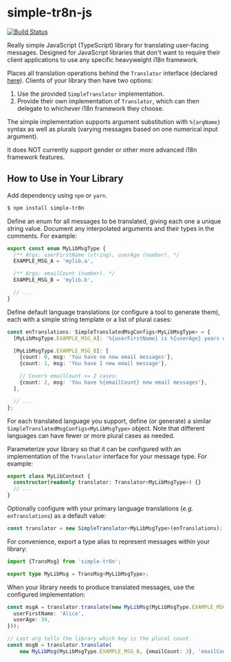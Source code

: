 # simple-tr8n-js

[![Build Status](https://travis-ci.com/Lindurion/simple-tr8n-js.svg?branch=main)](https://travis-ci.com/Lindurion/simple-tr8n-js)

Really simple JavaScript (TypeScript) library for translating user-facing
messages. Designed for JavaScript libraries that don't want to require their
client applications to use any specific heavyweight i18n framework.

Places all translation operations behind the `Translator` interface (declared
[here](src/translator.ts)). Clients of your library then have two options:
1. Use the provided `SimpleTranslator` implementation.
2. Provide their own implementation of `Translator`, which can then delegate to
   whichever i18n framework they choose.

The simple implementation supports argument substitution with `%{argName}`
syntax as well as plurals (varying messages based on one numerical input
argument).

It does NOT currently support gender or other more advanced i18n framework
features.

## How to Use in Your Library

Add dependency using `npm` or `yarn`.

```bash
$ npm install simple-tr8n
```

Define an enum for all messages to be translated, giving each one a unique
string value. Document any interpolated arguments and their types in the
comments. For example:

```typescript
export const enum MyLibMsgType {
  /** Args: userFirstName (string), userAge (number). */
  EXAMPLE_MSG_A = 'mylib.a',

  /** Args: emailCount (number). */
  EXAMPLE_MSG_B = 'mylib.b',

  // ...
}
```

Define default language translations (or configure a tool to generate them),
each with a simple string template or a list of plural cases:

```typescript
const enTranslations: SimpleTranslatedMsgConfigs<MyLibMsgType> = {
  [MyLibMsgType.EXAMPLE_MSG_A]: '%{userFirstName} is %{userAge} years old',

  [MyLibMsgType.EXAMPLE_MSG_B]: [
    {count: 0, msg: 'You have no new email messages'},
    {count: 1, msg: 'You have 1 new email message'},

    // Covers emailCount >= 2 cases:
    {count: 2, msg: 'You have %{emailCount} new email messages'},
  ],

  // ...
};
```

For each translated language you support, define (or generate) a similar
`SimpleTranslatedMsgConfigs<MyLibMsgType>` object. Note that different languages
can have fewer or more plural cases as needed.

Parameterize your library so that it can be configured with an implementation
of the `Translator` interface for your message type. For example:

```typescript
export class MyLibContext {
  constructor(readonly translator: Translator<MyLibMsgType>) {}
  // ...
}
```

Optionally configure with your primary language translations (*e.g.*
`enTranslations`) as a default value:

```typescript
const translator = new SimpleTranslator<MyLibMsgType>(enTranslations);
```

For convenience, export a type alias to represent messages within your library:

```typescript
import {TransMsg} from 'simple-tr8n';

export type MyLibMsg = TransMsg<MyLibMsgType>;
```

When your library needs to produce translated messages, use the configured
implementation:

```typescript
const msgA = translator.translate(new MyLibMsg(MyLibMsgType.EXAMPLE_MSG_A, {
  userFirstName: 'Alice',
  userAge: 34,
}));

// Last arg tells the library which key is the plural count.
const msgB = translator.translate(
    new MyLibMsg(MyLibMsgType.EXAMPLE_MSG_B, {emailCount: 3}, 'emailCount'));
```
